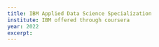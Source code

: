 ```yaml
---
title: IBM Applied Data Science Specialization
institute: IBM offered through coursera
year: 2022
excerpt: 
---
```

